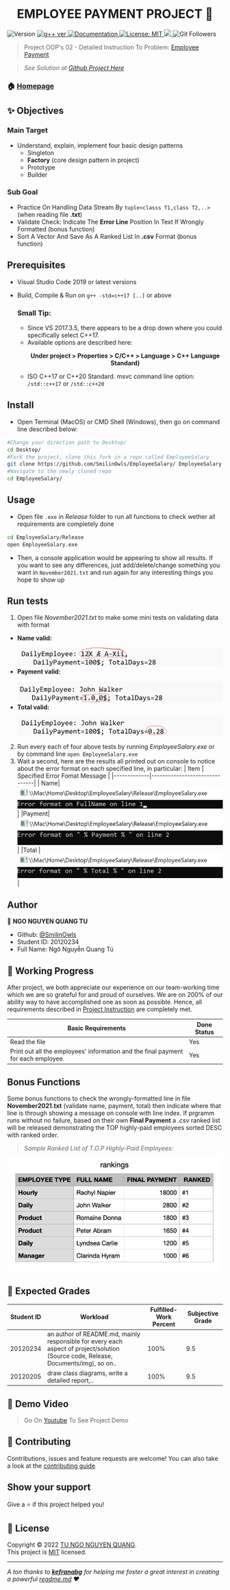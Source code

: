 <h1 align="center">EMPLOYEE PAYMENT PROJECT 👋</h1>
<p>
  <img alt="Version" src="https://img.shields.io/badge/version-v1.0.0-blue.svg?cacheSeconds=2592000" />
  <a href="https://gcc.gnu.org/projects/cxx-status.html" target="_blank">
    <img alt="g++ ver" src="https://img.shields.io/badge/g%2B%2B---std%3Dc%2B%2B17-blue" />
  </a>
  <a href="https://github.com/SmilinOwls/MockStudentDataGenerator#readme" target="_blank">
    <img alt="Documentation" src="https://img.shields.io/badge/documentation-yes-brightgreen.svg" />
  </a>
  <a href="https://github.com/SmilinOwls/MockStudentDataGenerator/blob/master/LICENSE" target="_blank">
    <img alt="License: MIT" src="https://img.shields.io/badge/license-MIT-green" />
  </a>
  <a href="https://visualstudio.microsoft.com/downloads/">
    <img alth="IDE: Visual Studio Code 2019" src = "https://img.shields.io/badge/IDE-VS%20Code%202019-ff69b4"/>  
  </a>
  <img alt="Git Followers" src ="https://img.shields.io/github/followers/SmilinOwls?style=social"/>
</p>

> Project OOP's 02 - Detailed Instruction To Problem: [Employee Payment](https://tdquang7.notion.site/Project-Emloyee-payment-78ac0241bfea4e07b502020b0c20de86) 
 
> *See Solution at [Github Project Here](https://github.com/SmilinOwls/EmployeeSalary/)*

### 🏠 [Homepage](https://github.com/SmilinOwls/EmployeeSalary#readme)

## ✨ Objectives
   ### Main Target 
   - Understand, explain, implement four basic design patterns
        * Singleton
        * **Factory** (core design pattern in project)
        * Prototype
        * Builder
   ### Sub Goal
   - Practice On Handling Data Stream By `tuple<classs T1,class T2,..>` (when reading file **.txt**)
   - Validate Check: Indicate The **Error Line** Position In Text If Wrongly Formatted (bonus function)
   - Sort A Vector And Save As A Ranked List In **.csv** Format (bonus function)
  
## Prerequisites

- Visual Studio Code 2019 or latest versions
- Build, Compile & Run on `g++ -std=c++17 [..]` or above

  ### Small Tip:
    - Since VS 2017.3.5, there appears to be a drop down where you could specifically select C++17. 
    - Available options are described here: 
                        <p align='center'> <b> Under project > Properties > C/C++ > Language > C++ Language Standard) </b> </p>
    - ISO C++17 or C++20 Standard. msvc command line option: `/std::c++17` or `/std::c++20`
    

## Install

- Open Terminal (MacOS) or CMD Shell (Windows), then go on command line described below:
```sh
#Change your direction path to Desktop/ 
cd Desktop/
#Fork the project, clone this fork in a repo called EmployeeSalary
git clone https://github.com/SmilinOwls/EmployeeSalary/ EmployeeSalary
#Navigate to the newly cloned repo
cd EmployeeSalary/
```
## Usage

- Open file `.exe` in *Release* folder to run all functions to check wether all requirements are completely done
```sh
cd EmployeeSalary/Release
open EmployeeSalary.exe
```
- Then, a console application would be appearing to show all results. If you want to see any differences, just add/delete/change something you want in `November2021.txt` and run again for any interesting things you hope to show up 

## Run tests

1. Open file *November2021.txt* to make some mini tests on validating data with format
 * **Name valid:** <p>                   </p>
      ![name](https://github.com/SmilinOwls/EmployeeSalary/blob/master/Documents/img/name.png)
 * **Payment valid:**  <p>                   </p>
      ![payment](https://github.com/SmilinOwls/EmployeeSalary/blob/master/Documents/img/payment.png)
 * **Total valid:**  <p>                   </p>
      ![total](https://github.com/SmilinOwls/EmployeeSalary/blob/master/Documents/img/total.png)
2. Run every each of four above tests by running *EmployeeSalary.exe* or by command line `open EmployeeSalary.exe`
3. Wait a second, here are the results all printed out on console to notice about the error format on each specified line, in particular:
      |     Item    | Specified Error Fomat Message |
      |-------------|-------------------------------|
      | Name| ![name_error](https://github.com/SmilinOwls/EmployeeSalary/blob/master/Documents/img/name_error.png)  |
      |Payment| ![payment_error](https://github.com/SmilinOwls/EmployeeSalary/blob/master/Documents/img/payment_error.png) |
      |Total | ![total_error](https://github.com/SmilinOwls/EmployeeSalary/blob/master/Documents/img/total_error.png)|
      
## Author

👤 **NGO NGUYEN QUANG TU**

* Github: [@SmilinOwls](https://github.com/SmilinOwls "SmilinOwls")
* Student ID: 20120234
* Full Name: Ngô Nguyễn Quang Tú

## 📅 Working Progress

After project, we both appreciate our experience on our team-working time which we are so grateful for and proud of ourselves. We are on 200% of our ability way to have accomplished one as soon as possible. Hence, all requirements described in [Project Instruction](https://tdquang7.notion.site/Project-Mock-data-generator-1-7c70a1a81b724049bd82ede839e2ff24) are completely met.

|Basic Requirements|Done Status|
|------------------|-----------|
|Read the file|Yes|
|Print out all the employees' information and the final payment for each employee.|Yes|

## Bonus Functions

Some bonus functions to check the wrongly-formatted line in file **November2021.txt** (validate name, payment, total) then indicate where that line is through showing a message on console with line index. If prgramm runs without no failure, based on their own **Final Payment** a <i> .csv </i> ranked list will be released demonstrating the TOP highly-paid employees sorted DESC with ranked order. 
 
> *Sample Ranked List of T.O.P Highly-Paid Employees:*

<div align='center'> <img alt='rankings' src="https://github.com/SmilinOwls/EmployeeSalary/blob/master/Documents/img/rankings.png"/> </div>

## 💯 Expected Grades

|Student ID| Workload |  Fulfilled-Work Percent | Subjective Grade |
|----------|----------|-------------------------|------------------|
|20120234  | an author of README.md, mainly responsible for every each aspect of project/solution (Source code, Release, Documents/img), so on..  |       100%          |          9.5        |
|20120205  |  draw class diagrams, write a detailed report,..        |               100%          |         9.5         |

## 🎥 Demo Video 

> Go On [Youtube]() To See Project Demo

## 🤝 Contributing

Contributions, issues and feature requests are welcome! You can also take a look at the [contributing guide](https://github.com/SmilinOwls/EmployeeSalary/blob/master/CONTRIBUTING.md)

## Show your support

Give a ⭐️ if this project helped you!

## 📝 License

Copyright © 2022 [TU NGO NGUYEN QUANG](https://github.com/SmilinOwls).<br />
This project is [MIT](https://github.com/SmilinOwls/MockStudentDataGenerator/blob/master/LICENSE) licensed.

***
_A ton thanks to [**kefranabg**](https://github.com/kefranabg) for helping me foster a great interest in creating a powerful [readme.md](https://github.com/SmilinOwls/MockStudentDataGenerator/blob/master/README.md) ❤️_
